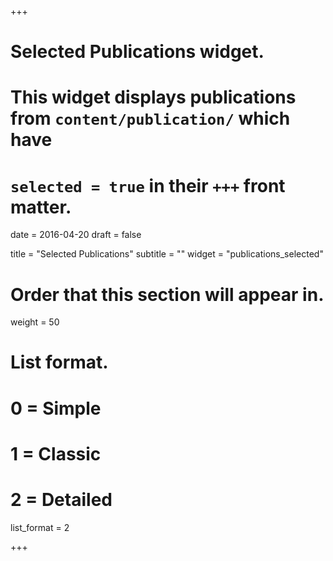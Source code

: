 +++
# Selected Publications widget.
# This widget displays publications from `content/publication/` which have
# `selected = true` in their `+++` front matter.

date = 2016-04-20
draft = false

title = "Selected Publications"
subtitle = ""
widget = "publications_selected"

# Order that this section will appear in.
weight = 50

# List format.
#   0 = Simple
#   1 = Classic
#   2 = Detailed
list_format = 2

+++


